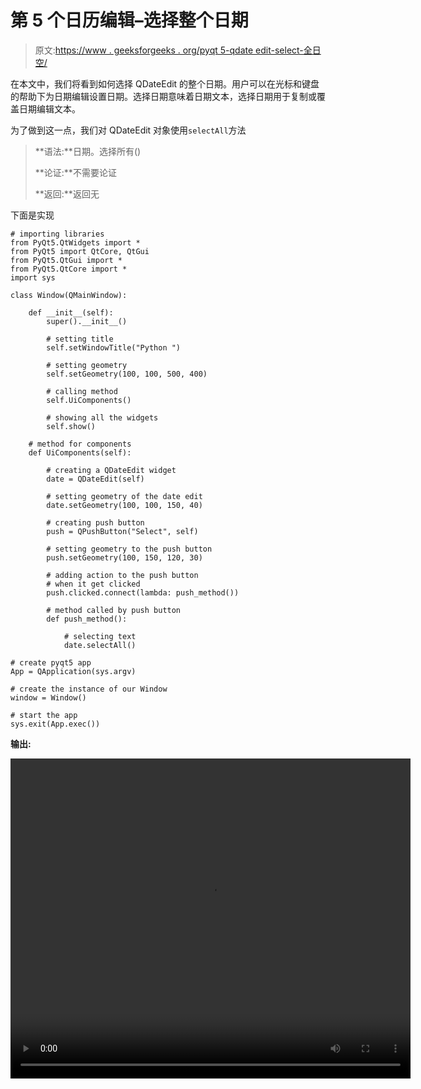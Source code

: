 # 第 5 个日历编辑–选择整个日期

> 原文:[https://www . geeksforgeeks . org/pyqt 5-qdate edit-select-全日空/](https://www.geeksforgeeks.org/pyqt5-qdateedit-selecting-whole-date/)

在本文中，我们将看到如何选择 QDateEdit 的整个日期。用户可以在光标和键盘的帮助下为日期编辑设置日期。选择日期意味着日期文本，选择日期用于复制或覆盖日期编辑文本。

为了做到这一点，我们对 QDateEdit 对象使用`selectAll`方法

> **语法:**日期。选择所有()
> 
> **论证:**不需要论证
> 
> **返回:**返回无

下面是实现

```
# importing libraries
from PyQt5.QtWidgets import * 
from PyQt5 import QtCore, QtGui
from PyQt5.QtGui import * 
from PyQt5.QtCore import * 
import sys

class Window(QMainWindow):

    def __init__(self):
        super().__init__()

        # setting title
        self.setWindowTitle("Python ")

        # setting geometry
        self.setGeometry(100, 100, 500, 400)

        # calling method
        self.UiComponents()

        # showing all the widgets
        self.show()

    # method for components
    def UiComponents(self):

        # creating a QDateEdit widget
        date = QDateEdit(self)

        # setting geometry of the date edit
        date.setGeometry(100, 100, 150, 40)

        # creating push button
        push = QPushButton("Select", self)

        # setting geometry to the push button
        push.setGeometry(100, 150, 120, 30)

        # adding action to the push button
        # when it get clicked
        push.clicked.connect(lambda: push_method())

        # method called by push button
        def push_method():

            # selecting text
            date.selectAll()

# create pyqt5 app
App = QApplication(sys.argv)

# create the instance of our Window
window = Window()

# start the app
sys.exit(App.exec())
```

**输出:**

<video class="wp-video-shortcode" id="video-445870-1" width="640" height="512" preload="metadata" controls=""><source type="video/mp4" src="https://media.geeksforgeeks.org/wp-content/uploads/20200703013936/Python-2020-07-03-01-39-00.mp4?_=1">[https://media.geeksforgeeks.org/wp-content/uploads/20200703013936/Python-2020-07-03-01-39-00.mp4](https://media.geeksforgeeks.org/wp-content/uploads/20200703013936/Python-2020-07-03-01-39-00.mp4)</video>